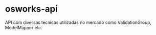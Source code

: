 # osworks-api
API com diversas tecnicas utilizadas no mercado como ValidationGroup, ModelMapper etc.
